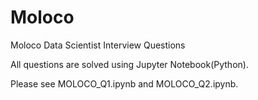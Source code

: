# Moloco

Moloco Data Scientist Interview Questions

All questions are solved using Jupyter Notebook(Python).

Please see MOLOCO_Q1.ipynb and MOLOCO_Q2.ipynb.
